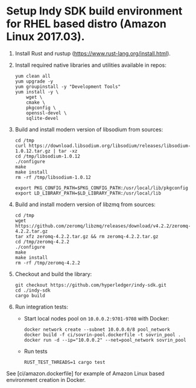 # Setup Indy SDK build environment for RHEL based distro (Amazon Linux 2017.03).

1. Install Rust and rustup (https://www.rust-lang.org/install.html).
1. Install required native libraries and utilities available in repos:
   
   ```
   yum clean all
   yum upgrade -y
   yum groupinstall -y "Development Tools"
   yum install -y \
       wget \
       cmake \
       pkgconfig \
       openssl-devel \
       sqlite-devel
   ```
1. Build and install modern version of libsodium from sources:
   
   ```
   cd /tmp
   curl https://download.libsodium.org/libsodium/releases/libsodium-1.0.12.tar.gz | tar -xz
   cd /tmp/libsodium-1.0.12
   ./configure
   make
   make install
   rm -rf /tmp/libsodium-1.0.12

   export PKG_CONFIG_PATH=$PKG_CONFIG_PATH:/usr/local/lib/pkgconfig
   export LD_LIBRARY_PATH=$LD_LIBRARY_PATH:/usr/local/lib
   ```
1. Build and install modern version of libzmq from sources:

   ```
   cd /tmp
   wget https://github.com/zeromq/libzmq/releases/download/v4.2.2/zeromq-4.2.2.tar.gz
   tar xfz zeromq-4.2.2.tar.gz && rm zeromq-4.2.2.tar.gz
   cd /tmp/zeromq-4.2.2
   ./configure
   make
   make install
   rm -rf /tmp/zeromq-4.2.2
   ```
1. Checkout and build the library:

   ```
   git checkout https://github.com/hyperledger/indy-sdk.git
   cd ./indy-sdk
   cargo build
   ```
1. Run integration tests:
    * Start local nodes pool on `10.0.0.2:9701-9708` with Docker:
      ```
      docker network create --subnet 10.0.0.0/8 pool_network
      docker build -f ci/sovrin-pool.dockerfile -t sovrin_pool .
      docker run -d --ip="10.0.0.2" --net=pool_network sovrin_pool
      ```
    * Run tests
      ```
      RUST_TEST_THREADS=1 cargo test
      ```

See [ci/amazon.dockerfile] for example of Amazon Linux based environment creation in Docker.